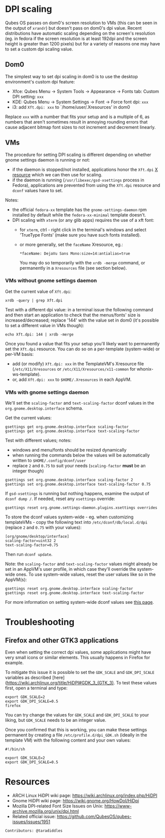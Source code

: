 DPI scaling
===========

Qubes OS passes on dom0's screen resolution to VMs (this can be seen in the output of `xrandr`) but doesn't pass on dom0's dpi value. Recent distributions have automatic scaling depending on the screen's resolution (eg. in fedora if the screen resolution is at least 192dpi and the screen height is greater than 1200 pixels) but for a variety of reasons one may have to set a custom dpi scaling value.


Dom0
----

The simplest way to set dpi scaling in dom0 is to use the desktop environment's custom dpi feature:

- Xfce: Qubes Menu → System Tools → Appearance → Fonts tab: Custom DPI setting: `xxx`
- KDE: Qubes Menu → System Settings → Font → Force font dpi: `xxx`
- i3: add `Xft.dpi: xxx` to `/home/user/.Xresources' in dom0

Replace `xxx` with a number that fits your setup and is a multiple of 6, as numbers that aren't sometimes result in annoying rounding errors that cause adjacent bitmap font sizes to not increment and decrement linearly.


VMs
---

The procedure for setting DPI scaling is different depending on whether gnome settings daemon is running or not:

- if the daemon is stopped/not installed, applications honor the `Xft.dpi` [X resource](https://en.wikipedia.org/wiki/X_resources) which we can then use for scaling.
- if the daemon is running (`/usr/libexec/gsd-xsettings` process in Fedora), applications are prevented from using the `Xft.dpi` resource and `dconf` values have to set.

Notes:
- the official `fedora-xx` template has the `gnome-settings-daemon` rpm installed by default while the `fedora-xx-minimal` template doesn't.
- DPI scaling with `xterm` (or any glib apps) requires the use of a xft font:
   - for `xterm`, ctrl - right click in the terminal's windows and select 'TrueType Fonts' (make sure you have such fonts installed).
   - or more generally, set the `faceName` Xresource, eg.:
   
       `*faceName: DejaVu Sans Mono:size=14:antialias=true`
   
       You may do so temporarily with the `xrdb -merge` command, or permanently in a `Xresources` file (see section below).


### VMs without gnome settings daemon ###

Get the current value of `Xft.dpi`:

~~~
xrdb -query | grep Xft.dpi
~~~

Test with a different dpi value: in a terminal issue the following command and then start an application to check that the menus/fonts' size is increased/decreased; replace '144' with the value set in dom0 (it's possible to set a different value in VMs though):

~~~
echo Xft.dpi: 144 | xrdb -merge
~~~

Once you found a value that fits your setup you'll likely want to permanently set the `Xft.dpi` resource. You can do so on a per-template (system-wide) or per-VM basis:

- add (or modify) `Xft.dpi: xxx` in the TemplateVM's Xresource file (`/etc/X11/Xresources` or `/etc/X11/Xresources/x11-common` for whonix-ws-template).
- or, add `Xft.dpi: xxx` to `$HOME/.Xresources` in each AppVM.


### VMs with gnome settings daemon ###

We'll set the `scaling-factor` and `text-scaling-factor` dconf values in the `org.gnome.desktop.interface` schema.

Get the current values:

~~~
gsettings get org.gnome.desktop.interface scaling-factor
gsettings get org.gnome.desktop.interface text-scaling-factor
~~~

Test with different values; notes:
- windows and menu/fonts should be resized dynamically
- when running the commands below the values will be automatically written to `$HOME/.config/dconf/user`
- replace `2` and `0.75` to suit your needs (`scaling-factor` **must** be an integer though)

~~~
gsettings set org.gnome.desktop.interface scaling-factor 2
gsettings set org.gnome.desktop.interface text-scaling-factor 0.75
~~~

If `gsd-xsettings` is running but nothing happens, examine the output of `dconf dump /`. If needed, reset any `xsettings` override:

~~~
gsettings reset org.gnome.settings-daemon.plugins.xsettings overrides
~~~

To store the dconf values system-wide - eg. when customizing templateVMs - copy the following text into `/etc/dconf/db/local.d/dpi` (replace `2` and `0.75` with your values):

~~~
[org/gnome/desktop/interface]
scaling-factor=uint32 2
text-scaling-factor=0.75
~~~

Then run `dconf update`.

Note: the `scaling-factor` and `text-scaling-factor` values might already be set in an AppVM's user profile, in which case they'll override the system-wide ones. To use system-wide values, reset the user values like so in the AppVM(s):

~~~
gsettings reset org.gnome.desktop.interface scaling-factor
gsettings reset org.gnome.desktop.interface text-scaling-factor
~~~


For more information on setting system-wide dconf values see [this page](https://help.gnome.org/admin/system-admin-guide/stable/dconf-custom-defaults.html.en).

Troubleshooting
===============

Firefox and other GTK3 applications
-----------------------------------

Even when setting the correct dpi values, some applications might have very
small icons or similar elements. This usually happens in Firefox for example.

To mitigate this issue it is possible to set the `GDK_SCALE` and `GDK_DPI_SCALE`
variables as described
[here](https://wiki.archlinux.org/title/HiDPI#GDK_3_(GTK_3). To test these
values first, open a terminal and type:

~~~
export GDK_SCALE=2
export GDK_DPI_SCALE=0.5
firefox
~~~

You can try change the values for `GDK_SCALE` and `GDK_DPI_SCALE` to your
liking, but `GDK_SCALE` needs to be an integer value.

Once you confirmed that this is working, you can make these settings permanent
by creating a file `/etc/profile.d/dpi_GDK.sh` (ideally in the template VM) with
the following content and your own values:

~~~
#!/bin/sh

export GDK_SCALE=2
export GDK_DPI_SCALE=0.5
~~~

Resources
=========

- ARCH Linux HiDPI wiki page: https://wiki.archlinux.org/index.php/HiDPI
- Gnome HiDPI wiki page: https://wiki.gnome.org/HowDoI/HiDpi
- Mozilla DPI-related Font Size Issues on Unix: https://www-archive.mozilla.org/unix/dpi.html
- Related official issue: https://github.com/QubesOS/qubes-issues/issues/1951

`Contributors: @taradiddles`
